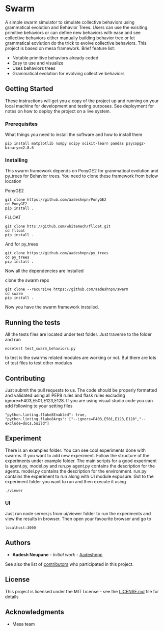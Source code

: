 # Swarm

A simple swarm simulator to simulate collective behaviors using grammatical evolution and Behavior Trees. Users can use the exisiting primitive behaviors or can define new behaviors with ease and see collective behaviors either manually building behavior tree or let grammatical eovlution do the trick to evolve collective behaviors. This project is based on mesa framework. Brief feature list:
* Notable primitive behaviors already coded
* Easy to use and visualize
* Uses behaviors trees
* Grammatical evolution for evolving collective behaviors

## Getting Started

These instructions will get you a copy of the project up and running on your local machine for development and testing purposes. See deployment for notes on how to deploy the project on a live system.

### Prerequisites

What things you need to install the software and how to install them

```
pip install matplotlib numpy scipy scikit-learn pandas psycopg2-binary==2.8.6
```

### Installing

This swarm framework depends on PonyGE2 for grammatical evolution and py_trees for Behavior trees. You need to clone these framework from below location

PonyGE2

```
git clone https://github.com/aadeshnpn/PonyGE2
cd PonyGE2
pip install .
```

FLLOAT

```
git clone htts://github.com/whitemech/flloat.git
cd flloat
pip install .
```

And for py_trees

```
git clone https://github.com/aadeshnpn/py_trees
cd py_trees
pip install .
```


Now all the dependencies are installed

clone the swarm repo
```
git clone --recursive https://github.com/aadeshnpn/swarm
cd swarm
pip install .
```
Now you have the swarm framework installed.

## Running the tests

All the tests files are located under test folder. Just traverse to the folder and run
```
nosetest test_swarm_behaviors.py
```
to test is the swarms related modules are working or not. But there are lots of
test files to test other modules

## Contributing

Just submit the pull requests to us. The code should be properly formatted and validated using all PEP8 rules and flask rules excluding ignore=F403,E501,E123,E128.  If you are using visual studio code you can add following to your setting files
```
"python.linting.flake8Enabled": true,
"python.linting.flake8Args": ["--ignore=F403,E501,E123,E128","--exclude=docs,build"]
```


## Experiment
There is an examples folder. You can see cool experiments done with swarms. If you want to add
new experiment. Follow the structure of the experiments under example folder.
The main scripts for a good experiment is agent.py, model.py and run.py
agent.py contains the description for the agents.
model.py contains the description for the environment.
run.py contains the experiment to run along with UI module exposure. Got to the experiment folder you want to run and then execute it using
```
./viewer
```

### UI
Just run node server.js from ui/viewer folder to run the experiments and view the results in browser.
Then open your favourite browser and go to
```
localhost:3000
```

## Authors

* **Aadesh Neupane** - *Initial work* - [Aadeshnpn](https://github.com/aadeshnpn)

See also the list of [contributors](https://github.com/aadeshnpn/swarm/contributors) who participated in this project.

## License

This project is licensed under the MIT License - see the [LICENSE.md](LICENSE.md) file for details

## Acknowledgments

* Mesa team

